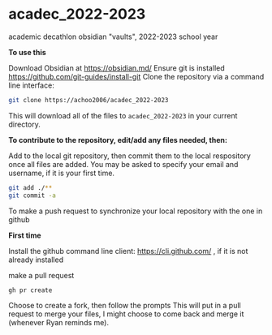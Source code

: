 # acadec_2022-2023
academic decathlon obsidian "vaults", 2022-2023 school year

**To use this**

Download Obsidian at https://obsidian.md/
Ensure git is installed https://github.com/git-guides/install-git
Clone the repository via a command line interface:
```sh
git clone https://achoo2006/acadec_2022-2023
```
This will download all of the files to `acadec_2022-2023` in your current directory.

**To contribute to the repository, edit/add any files needed, then:**

Add to the local git repository, then commit them to the local respository once all files are added. You may be asked to specify your email and username, if it is your first time.
```sh
git add ./**
git commit -a
```

To make a push request to synchronize your local repository with the one in github 

**First time**

Install the github command line client: https://cli.github.com/ , if it is not already installed

make a pull request
```sh
gh pr create
```
Choose to create a fork, then follow the prompts
This will put in a pull request to merge your files, I might choose to come back and merge it (whenever Ryan reminds me).
